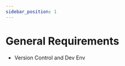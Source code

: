 ```yaml
---
sidebar_position: 1
---
```


General Requirements
=============================

- Version Control and Dev Env